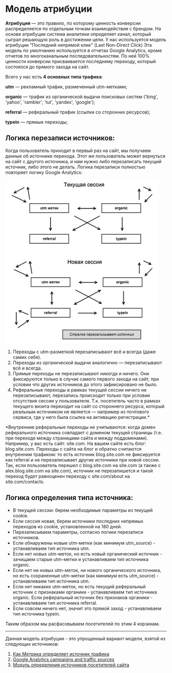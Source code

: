 # Модель атрибуции

**Атрибуция** — это правило, по которому ценность конверсии распределяется по отдельным точкам взаимодействия с брендом. На основе атрибуции система аналитики определяет канал, который сыграл решающую роль в достижении цели.
У нас используется модель атрибуции "Последний непрямой клик" (Last Non-Direct Click)
Эта модель по умолчанию используется в отчетах Google Analytics, кроме отчетов по многоканальным последовательностям. По ней 100% ценности конверсии присваивается последнему переходу, который состоялся до прямого захода на сайт.

Всего у нас есть **4 основных типа трафика**:

**utm** — рекламный трафик, размеченный utm-метками;

**organic** — трафик из органической выдачи поисковых систем ('bing', 'yahoo', 'rambler', 'tut', 'yandex', 'google');

**referral** — реферальный трафик (ссылки со сторонних ресурсов);

**typein** — прямые переходы;

## Логика перезаписи источников:
Когда пользователь приходит в первый раз на сайт, мы получаем данные об источнике перехода. Этот же пользователь может вернуться на сайт с другого источника, и нам нужно либо перезаписать текущий источник, либо этого не делать. Логика перезаписи полностью повторяет логику Google Analytics:

![Рис.1](attr-model.jpg)

1. Переходы с utm-разметкой перезаписывают всё и всегда (даже самих себя).
2. Переходы из органической выдачи аналогично — перезаписывают всё и всегда.
3. Прямые переходы не перезаписывают никогда и ничего. Они фиксируются только в случае самого первого захода на сайт, при условии что других источников до этого зафиксировано не было.
4. Реферальные переходы в рамках текущей сессии ничего не перезаписывают, перезапись происходит только при условии отсутствия сессии у пользователя. Т.к. посетитель часто в рамках текущего визита переходит на сайт со стороннего ресурса, который реальным источником не является — например из почтового сервиса, где у него была ссылка на активацию регистрации.*

*Внутренние реферальные переходы не учитываются: когда домен реферального источника совпадает с доменом текущей страницы (т.е. при переходе между страницами сайта и между поддоменами).
Например, у вас есть сайт: site.com. На вашем сайте есть блог: blog.site.com. Переходы с сайта на блог и обратно считаются внутренним трафиком: то есть источник blog.site.com не фиксируется как referral и не перезаписывает другие источники при новой сессии. Так, если пользователь перешел с blog.site.com на site.com (а также с alex.blog.site.com на site.com), источник не перезапишется и такой переход будет равноценен переходу с site.com/about на site.com/contacts.

## Логика определения типа источника:
- В текущей сессии: берем необходимые параметры из текущей cookie.
- Если сессия новая, берем источники последних непрямых переходов из cookie, установленной на 180 дней.
- Перезаписываем параметры, согласно логики перезаписи источников.
- Если обнаружены новые utm-метки (как минимум utm_source) - устанавливаем тип источника utm.
- Если нет новых utm-меток, но есть новый органический источник - зачищаем старые utm-метки и устанавливаем тип источника organic.
- Если нет ни новых utm-меток, ни нового органического источника, но есть сохраненные utm-метки (как минимум есть utm_source) - устанавливаем тип источника utm.
- Если нет никаких utm-меток, но есть текущий реферальный источник с признаками органики - устанавливаем тип источника organic. Если реферальный источник без признаков органики - устанавливаем тип источника referral.
- Если совсем ничего нет, значит это прямой заход - устанавливаем тип источника typein.

Таким образом мы расфасовываем посетителей по этим 4 корзинам.

___
Данная модель атрибуции - это упрощенный вариант модели, взятой из следующих источников:
1. [Как Метрика определяет источник трафика](https://yandex.ru/support/metrica/general/sources-tracking.html)
2. [Google Analytics campaigns and traffic sources](https://support.google.com/analytics/answer/6205762#flowchart)
3. [Модуль определения источников посетителей сайта](https://habr.com/ru/post/208112/)
